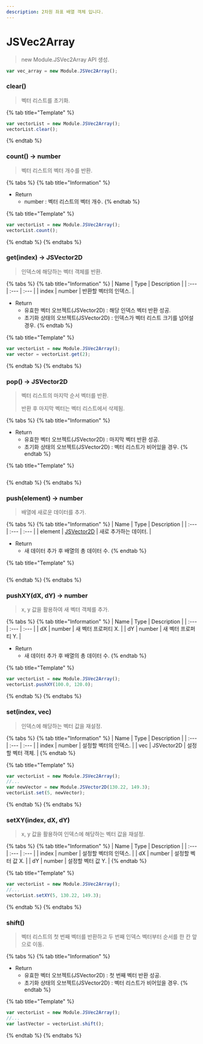```yaml
---
description: 2차원 좌표 배열 객체 입니다.
---
```


# JSVec2Array

> new Module.JSVec2Array API 생성.

```javascript
var vec_array = new Module.JSVec2Array();
```

### clear()

> 벡터 리스트를 초기화.

{% tab title="Template" %}
```javascript
var vectorList = new Module.JSVec2Array();
vectorList.clear();
```
{% endtab %}

### count() → number

> 벡터 리스트의 벡터 개수를 반환.

{% tabs %}
{% tab title="Information" %}
* Return
  * number : 벡터 리스트의 벡터 개수.
{% endtab %}

{% tab title="Template" %}
```javascript
var vectorList = new Module.JSVec2Array();
vectorList.count();
```
{% endtab %}
{% endtabs %}

### get(index) → JSVector2D

> 인덱스에 해당하는 벡터 객체를 반환.

{% tabs %}
{% tab title="Information" %}
| Name | Type | Description |
| :--- | :--- | :--- |
| index | number | 반환할 벡터의 인덱스. |

* Return
  * 유효한 벡터 오브젝트(JSVector2D) : 해당 인덱스 벡터 반환 성공.
  * 초기화 상태의 오브젝트(JSVector2D) : 인덱스가 벡터 리스트 크기를 넘어설 경우.
{% endtab %}

{% tab title="Template" %}
```javascript
var vectorList = new Module.JSVec2Array();
var vector = vectorList.get(2);
```
{% endtab %}
{% endtabs %}

### pop() → JSVector2D

> 벡터 리스트의 마지막 순서 벡터를 반환.
> 
> 반환 후 마지막 벡터는 벡터 리스트에서 삭제됨.

{% tabs %}
{% tab title="Information" %}
* Return
  * 유효한 벡터 오브젝트(JSVector2D) : 마지막 벡터 반환 성공.
  * 초기화 상태의 오브젝트(JSVector2D) : 벡터 리스트가 비어있을 경우.
{% endtab %}

{% tab title="Template" %}
```javascript
```
{% endtab %}
{% endtabs %}

### push(element) → number

> 배열에 새로운 데이터를 추가.

{% tabs %}
{% tab title="Information" %}
| Name | Type | Description |
| :--- | :--- | :--- |
| element | [JSVector2D](../core/jsvector2d.md) | 새로 추가하는 데이터. |

* Return
  * 새 데이터 추가 후 배열의 총 데이터 수.
{% endtab %}

{% tab title="Template" %}
```javascript
```
{% endtab %}
{% endtabs %}

### pushXY(dX, dY) → number

> x, y 값을 활용하여 새 벡터 객체를 추가.

{% tabs %}
{% tab title="Information" %}
| Name | Type | Description |
| :--- | :--- | :--- |
| dX | number | 새 벡터 프로퍼티 X. |
| dY | number | 새 벡터 프로퍼티 Y. |

* Return
  * 새 데이터 추가 후 배열의 총 데이터 수.
{% endtab %}

{% tab title="Template" %}
```javascript
var vectorList = new Module.JSVec2Array();
vectorList.pushXY(100.0, 120.0);
```
{% endtab %}
{% endtabs %}

### set(index, vec)

> 인덱스에 해당하는 벡터 값을 재설정.

{% tabs %}
{% tab title="Information" %}
| Name | Type | Description |
| :--- | :--- | :--- |
| index | number | 설정할 벡터의 인덱스. |
| vec | JSVector2D | 설정할 벡터 객체. |
{% endtab %}

{% tab title="Template" %}
```javascript
var vectorList = new Module.JSVec2Array();
//...
var newVector = new Module.JSVector2D(130.22, 149.3);
vectorList.set(5, newVector);
```
{% endtab %}
{% endtabs %}

### setXY(index, dX, dY)

> x, y 값을 활용하여 인덱스에 해당하는 벡터 값을 재설정.

{% tabs %}
{% tab title="Information" %}
| Name | Type | Description |
| :--- | :--- | :--- |
| index | number | 설정할 벡터의 인덱스. |
| dX | number | 설정할 벡터 값 X. |
| dY | number | 설정할 벡터 값 Y. |
{% endtab %}

{% tab title="Template" %}
```javascript
var vectorList = new Module.JSVec2Array();
//...
vectorList.setXY(5, 130.22, 149.3);
```
{% endtab %}
{% endtabs %}

### shift()

> 벡터 리스트의 첫 번째 벡터를 반환하고 두 번째 인덱스 벡터부터 순서를 한 칸 앞으로 이동.

{% tabs %}
{% tab title="Information" %}
* Return
  * 유효한 벡터 오브젝트(JSVector2D) : 첫 번째 벡터 반환 성공.
  * 초기화 상태의 오브젝트(JSVector2D) : 벡터 리스트가 비어있을 경우.
{% endtab %}

{% tab title="Template" %}
```javascript
var vectorList = new Module.JSVec2Array();
//...
var lastVector = vectorList.shift();
```
{% endtab %}
{% endtabs %}
